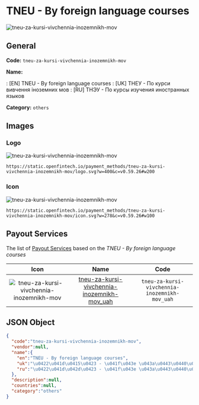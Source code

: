 
# TNEU - By foreign language courses 
![tneu-za-kursi-vivchennia-inozemnikh-mov](https://static.openfintech.io/payment_methods/tneu-za-kursi-vivchennia-inozemnikh-mov/logo.svg?w=400&c=v0.59.26#w200)  

## General 
**Code:** `tneu-za-kursi-vivchennia-inozemnikh-mov` 
 
**Name:** 
 
:	[EN] TNEU - By foreign language courses 
:	[UK] ТНЕУ - По курси вивчення іноземних мов 
:	[RU] ТНЭУ - По курсы изучения иностранных языков 
 
**Category:** `others` 
 

## Images 

### Logo 
![tneu-za-kursi-vivchennia-inozemnikh-mov](https://static.openfintech.io/payment_methods/tneu-za-kursi-vivchennia-inozemnikh-mov/logo.svg?w=400&c=v0.59.26#w200)  

```
https://static.openfintech.io/payment_methods/tneu-za-kursi-vivchennia-inozemnikh-mov/logo.svg?w=400&c=v0.59.26#w200
```  

### Icon 
![tneu-za-kursi-vivchennia-inozemnikh-mov](https://static.openfintech.io/payment_methods/tneu-za-kursi-vivchennia-inozemnikh-mov/icon.svg?w=278&c=v0.59.26#w100)  

```
https://static.openfintech.io/payment_methods/tneu-za-kursi-vivchennia-inozemnikh-mov/icon.svg?w=278&c=v0.59.26#w100
```  

## Payout Services 
 
The list of [Payout Services](/payout-services/) based on the _TNEU - By foreign language courses_ 

|Icon|Name|Code| 
|:---:|:---:|:---:| 
|![tneu-za-kursi-vivchennia-inozemnikh-mov](https://static.openfintech.io/payout_methods/tneu-za-kursi-vivchennia-inozemnikh-mov/icon.svg?w=278&c=v0.59.26#w40) |[tneu-za-kursi-vivchennia-inozemnikh-mov_uah](/payout-services/tneu-za-kursi-vivchennia-inozemnikh-mov_uah/)|`tneu-za-kursi-vivchennia-inozemnikh-mov_uah`| 
 

## JSON Object 

```json
{
  "code":"tneu-za-kursi-vivchennia-inozemnikh-mov",
  "vendor":null,
  "name":{
    "en":"TNEU - By foreign language courses",
    "uk":"\u0422\u041d\u0415\u0423 - \u041f\u043e \u043a\u0443\u0440\u0441\u0438 \u0432\u0438\u0432\u0447\u0435\u043d\u043d\u044f \u0456\u043d\u043e\u0437\u0435\u043c\u043d\u0438\u0445 \u043c\u043e\u0432",
    "ru":"\u0422\u041d\u042d\u0423 - \u041f\u043e \u043a\u0443\u0440\u0441\u044b \u0438\u0437\u0443\u0447\u0435\u043d\u0438\u044f \u0438\u043d\u043e\u0441\u0442\u0440\u0430\u043d\u043d\u044b\u0445 \u044f\u0437\u044b\u043a\u043e\u0432"
  },
  "description":null,
  "countries":null,
  "category":"others"
}
```  
